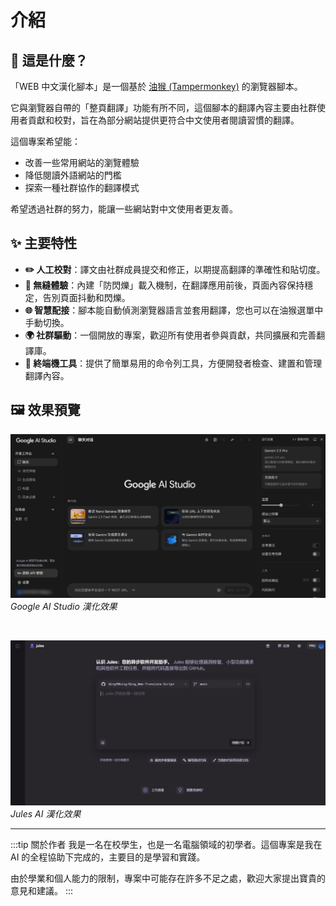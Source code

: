 # 介紹

## 🤔 這是什麼？

「WEB 中文漢化腳本」是一個基於 [油猴 (Tampermonkey)](https://www.tampermonkey.net/) 的瀏覽器腳本。

它與瀏覽器自帶的「整頁翻譯」功能有所不同，這個腳本的翻譯內容主要由社群使用者貢獻和校對，旨在為部分網站提供更符合中文使用者閱讀習慣的翻譯。

這個專案希望能：

- 改善一些常用網站的瀏覽體驗
- 降低閱讀外語網站的門檻
- 探索一種社群協作的翻譯模式

希望透過社群的努力，能讓一些網站對中文使用者更友善。

## ✨ 主要特性

- **✏️ 人工校對**：譯文由社群成員提交和修正，以期提高翻譯的準確性和貼切度。
- **🚀 無縫體驗**：內建「防閃爍」載入機制，在翻譯應用前後，頁面內容保持穩定，告別頁面抖動和閃爍。
- **🌐 智慧配接**：腳本能自動偵測瀏覽器語言並套用翻譯，您也可以在油猴選單中手動切換。
- **🌍 社群驅動**：一個開放的專案，歡迎所有使用者參與貢獻，共同擴展和完善翻譯庫。
- **🔧 終端機工具**：提供了簡單易用的命令列工具，方便開發者檢查、建置和管理翻譯內容。

## 🖼️ 效果預覽

![Google AI Studio 漢化效果](../../public/img/googleaistudio_introduce.jpg)
*Google AI Studio 漢化效果*

<br/>

![Jules AI 漢化效果](../../public/img/jules_introduce.jpg)
*Jules AI 漢化效果*

---

:::tip 關於作者
我是一名在校學生，也是一名電腦領域的初學者。這個專案是我在 AI 的全程協助下完成的，主要目的是學習和實踐。

由於學業和個人能力的限制，專案中可能存在許多不足之處，歡迎大家提出寶貴的意見和建議。
:::
